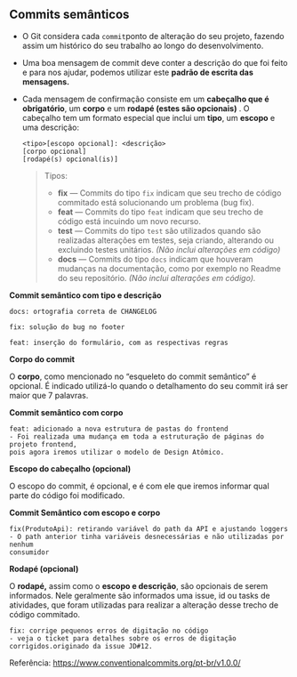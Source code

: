 ## Commits semânticos

- O Git considera cada `commit`ponto de alteração do seu projeto, fazendo assim um histórico do seu trabalho ao longo do desenvolvimento.

- Uma boa mensagem de commit deve conter a descrição do que foi feito e para nos ajudar, podemos utilizar este **padrão de escrita das mensagens.**

- Cada mensagem de confirmação consiste em um **cabeçalho que é obrigatório**, um **corpo** e um **rodapé (estes são opcionais)** . O cabeçalho tem um formato especial que inclui um **tipo**, um **escopo** e uma descrição:

  ```
  <tipo>[escopo opcional]: <descrição> 
  [corpo opcional] 
  [rodapé(s) opcional(is)]
  ```

  > Tipos:
  >
  > - **fix** — Commits do tipo `fix` indicam que seu trecho de código commitado está solucionando um problema (bug fix).
  > - **feat** — Commits do tipo `feat` indicam que seu trecho de código está incuindo um novo recurso.
  > - **test** — Commits do tipo `test` são utilizados quando são realizadas alterações em testes, seja criando, alterando ou excluindo testes unitários. *(Não inclui alterações em código)*
  > - **docs** — Commits do tipo `docs` indicam que houveram mudanças na documentação, como por exemplo no Readme do seu repositório. *(Não inclui alterações em código).*

**Commit semântico com tipo e descrição**

```
docs: ortografia correta de CHANGELOG
```

```
fix: solução do bug no footer
```

```
feat: inserção do formulário, com as respectivas regras
```



**Corpo do commit**

O **corpo**, como mencionado no “esqueleto do commit semântico” é opcional. É indicado utilizá-lo quando o detalhamento do seu commit irá ser maior que 7 palavras.

**Commit semântico com corpo**

```
feat: adicionado a nova estrutura de pastas do frontend
- Foi realizada uma mudança em toda a estruturação de páginas do projeto frontend,
pois agora iremos utilizar o modelo de Design Atômico.
```



**Escopo do cabeçalho (opcional)**

O escopo do commit, é opcional, e é com ele que iremos informar qual parte do código foi modificado.

**Commit Semântico com escopo e corpo**

```
fix(ProdutoApi): retirando variável do path da API e ajustando loggers
- O path anterior tinha variáveis desnecessárias e não utilizadas por nenhum
consumidor
```



**Rodapé (opcional)**

O **rodapé,** assim como o **escopo e descrição**, são opcionais de serem informados. Nele geralmente são informados uma issue, id ou tasks de atividades, que foram utilizadas para realizar a alteração desse trecho de código commitado.

```
fix: corrige pequenos erros de digitação no código
- veja o ticket para detalhes sobre os erros de digitação corrigidos.originado da issue JD#12.
```



Referência: https://www.conventionalcommits.org/pt-br/v1.0.0/